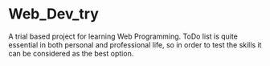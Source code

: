 # Web_Dev_try
A trial based project for learning Web Programming. ToDo list is quite essential in both personal and professional life, so in order to test the skills it can be considered as the best option.
